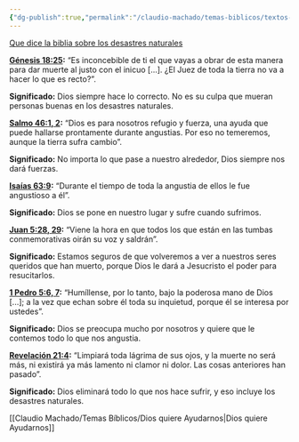 ```yaml
---
{"dg-publish":true,"permalink":"/claudio-machado/temas-biblicos/textos-biblicos-para-consolar/","tags":["Consuelo"]}
---
```


[Que dice la biblia sobre los desastres naturales](https://wol.jw.org/es/wol/d/r4/lp-s/502019177)

[**Génesis 18:25**](https://wol.jw.org/es/wol/bc/r4/lp-s/502019177/16/0)**:** “Es inconcebible de ti el que vayas a obrar de esta manera para dar muerte al justo con el inicuo \[...\]. ¿El Juez de toda la tierra no va a hacer lo que es recto?”.

**Significado:** Dios siempre hace lo correcto. No es su culpa que mueran personas buenas en los desastres naturales.

[**Salmo 46:1, 2**](https://wol.jw.org/es/wol/bc/r4/lp-s/502019177/17/0)**:** “Dios es para nosotros refugio y fuerza, una ayuda que puede hallarse prontamente durante angustias. Por eso no temeremos, aunque la tierra sufra cambio”.

**Significado:** No importa lo que pase a nuestro alrededor, Dios siempre nos dará fuerzas.

[**Isaías 63:9**](https://wol.jw.org/es/wol/bc/r4/lp-s/502019177/18/0)**:** “Durante el tiempo de toda la angustia de ellos le fue angustioso a él”.

**Significado:** Dios se pone en nuestro lugar y sufre cuando sufrimos.

[**Juan 5:28, 29**](https://wol.jw.org/es/wol/bc/r4/lp-s/502019177/19/0)**:** “Viene la hora en que todos los que están en las tumbas conmemorativas oirán su voz y saldrán”.

**Significado:** Estamos seguros de que volveremos a ver a nuestros seres queridos que han muerto, porque Dios le dará a Jesucristo el poder para resucitarlos.

[**1 Pedro 5:6, 7**](https://wol.jw.org/es/wol/bc/r4/lp-s/502019177/20/0)**:** “Humíllense, por lo tanto, bajo la poderosa mano de Dios \[...\]; a la vez que echan sobre él toda su inquietud, porque él se interesa por ustedes”.

**Significado:** Dios se preocupa mucho por nosotros y quiere que le contemos todo lo que nos angustia.

[**Revelación 21:4**](https://wol.jw.org/es/wol/bc/r4/lp-s/502019177/21/0)**:** “Limpiará toda lágrima de sus ojos, y la muerte no será más, ni existirá ya más lamento ni clamor ni dolor. Las cosas anteriores han pasado”.

**Significado:** Dios eliminará todo lo que nos hace sufrir, y eso incluye los desastres naturales.


[[Claudio Machado/Temas Bíblicos/Dios quiere Ayudarnos\|Dios quiere Ayudarnos]]